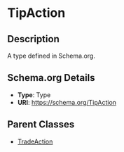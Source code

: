 # TipAction

## Description
A type defined in Schema.org.

## Schema.org Details
- **Type**: Type
- **URI**: https://schema.org/TipAction

## Parent Classes
- [TradeAction](../TradeAction.md)

